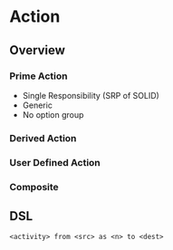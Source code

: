 # Action

## Overview

### Prime Action

- Single Responsibility (SRP of SOLID)
- Generic
- No option group

### Derived Action

### User Defined Action

### Composite


## DSL
```
<activity> from <src> as <n> to <dest> 

```